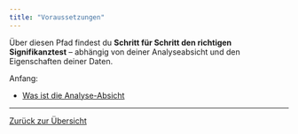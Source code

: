 ```yaml
---
title: "Voraussetzungen"
---
```


Über diesen Pfad findest du **Schritt für Schritt den richtigen Signifikanztest** – abhängig von deiner Analyseabsicht und den Eigenschaften deiner Daten.

Anfang:

* [Was ist die Analyse-Absicht](/was-ist-die-analyse-absicht)

---

[Zurück zur Übersicht](../statistik-fuer-psychologie)
